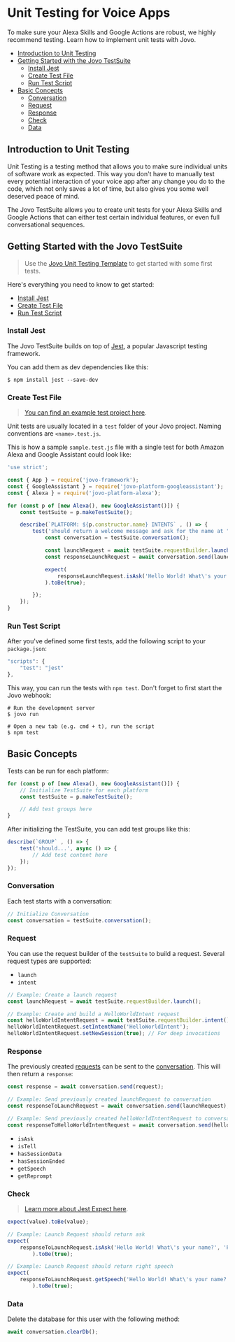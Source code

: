 # Unit Testing for Voice Apps

To make sure your Alexa Skills and Google Actions are robust, we highly recommend testing. Learn how to implement unit tests with Jovo. 

* [Introduction to Unit Testing](#introduction-to-unit-testing)
* [Getting Started with the Jovo TestSuite](#getting-started-with-the-jovo-testsuite)
    * [Install Jest](#install-jest)
    * [Create Test File](#create-test-file)
    * [Run Test Script](#run-test-script)
* [Basic Concepts](#basic-concepts)
    * [Conversation](#conversation)
    * [Request](#request)
    * [Response](#response)
    * [Check](#response)
    * [Data](#data)


## Introduction to Unit Testing

Unit Testing is a testing method that allows you to make sure individual units of software work as expected. This way you don't have to manually test every potential interaction of your voice app after any change you do to the code, which not only saves a lot of time, but also gives you some well deserved peace of mind.

The Jovo TestSuite allows you to create unit tests for your Alexa Skills and Google Actions that can either test certain individual features, or even full conversational sequences.



## Getting Started with the Jovo TestSuite

> Use the [Jovo Unit Testing Template](https://www.jovo.tech/templates/unit-testing) to get started with some first tests.

Here's everything you need to know to get started:
* [Install Jest](#install-jest)
* [Create Test File](#create-test-file)
* [Run Test Script](#run-test-script)

### Install Jest

The Jovo TestSuite builds on top of [Jest](https://jestjs.io/), a popular Javascript testing framework.

You can add them as dev dependencies like this:

```shell
$ npm install jest --save-dev
```

### Create Test File

> [You can find an example test project here](https://github.com/jovotech/jovo-framework-nodejs/tree/v2/examples/unit-testing).

Unit tests are usually located in a `test` folder of your Jovo project. Naming conventions are `<name>.test.js`.

This is how a sample `sample.test.js` file with a single test for both Amazon Alexa and Google Assistant could look like:

```javascript
'use strict';

const { App } = require('jovo-framework');
const { GoogleAssistant } = require('jovo-platform-googleassistant');
const { Alexa } = require('jovo-platform-alexa');

for (const p of [new Alexa(), new GoogleAssistant()]) {
    const testSuite = p.makeTestSuite();

    describe(`PLATFORM: ${p.constructor.name} INTENTS` , () => {
        test('should return a welcome message and ask for the name at "LAUNCH"', async () => {
            const conversation = testSuite.conversation();

            const launchRequest = await testSuite.requestBuilder.launch();
            const responseLaunchRequest = await conversation.send(launchRequest);

            expect(
                responseLaunchRequest.isAsk('Hello World! What\'s your name?', 'Please tell me your name.')
            ).toBe(true);

        });
    });
}
```

### Run Test Script

After you've defined some first tests, add the following script to your `package.json`:

```javascript
"scripts": {
    "test": "jest"
},
```

This way, you can run the tests with `npm test`. Don't forget to first start the Jovo webhook:

```shell
# Run the development server
$ jovo run

# Open a new tab (e.g. cmd + t), run the script
$ npm test
```

## Basic Concepts

Tests can be run for each platform:

```javascript
for (const p of [new Alexa(), new GoogleAssistant()]) {
    // Initialize TestSuite for each platform
    const testSuite = p.makeTestSuite();

    // Add test groups here
}
```

After initializing the TestSuite, you can add test groups like this:

```javascript
describe(`GROUP` , () => {
    test('should...', async () => {
        // Add test content here
    });
});
```

### Conversation

Each test starts with a conversation:

```javascript
// Initialize Conversation
const conversation = testSuite.conversation();
```


### Request

You can use the request builder of the `testSuite` to build a request. Several request types are supported:

* `launch`
* `intent`

```javascript
// Example: Create a launch request
const launchRequest = await testSuite.requestBuilder.launch();

// Example: Create and build a HelloWorldIntent request
const helloWorldIntentRequest = await testSuite.requestBuilder.intent();
helloWorldIntentRequest.setIntentName('HelloWorldIntent');
helloWorldIntentRequest.setNewSession(true); // For deep invocations
```


### Response

The previously created [requests](#request) can be sent to the [conversation](#conversation). This will then return a `response`:

```javascript
const response = await conversation.send(request);

// Example: Send previously created launchRequest to conversation 
const responseToLaunchRequest = await conversation.send(launchRequest);

// Example: Send previously created helloWorldIntentRequest to conversation
const responseToHelloWorldIntentRequest = await conversation.send(helloWorldIntentRequest);
```

* `isAsk`
* `isTell`
* `hasSessionData`
* `hasSessionEnded`
* `getSpeech`
* `getReprompt`

### Check

> [Learn more about Jest Expect here](https://jestjs.io/docs/en/expect).

```javascript
expect(value).toBe(value);

// Example: Launch Request should return ask
expect(
    responseToLaunchRequest.isAsk('Hello World! What\'s your name?', 'Please tell me your name.')
        ).toBe(true);

// Example: Launch Request should return right speech
expect(
    responseToLaunchRequest.getSpeech('Hello World! What\'s your name?')
        ).toBe(true);
```


### Data

Delete the database for this user with the following method:

```javascript
await conversation.clearDb();
```




<!--[metadata]: { "description": "Learn how to write unit tests for Alexa Skills and Google Actions with the Jovo Framework.", "route": "unit-testing" }-->
